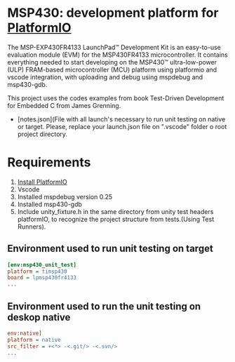 # MSP430: development platform for [PlatformIO](http://platformio.org)

The MSP-EXP430FR4133 LaunchPad™ Development Kit is an easy-to-use evaluation module (EVM) for
the MSP430FR4133 microcontroller. It contains everything needed to start developing on
the MSP430™ ultra-low-power (ULP) FRAM-based microcontroller (MCU) platform using platformio and vscode integration, with uploading and debug using mspdebug and msp430-gdb.

This project uses the codes examples from book 
Test-Driven Development for Embedded C from James Grenning.

* [notes.json](File with all launch's necessary to run unit testing on native or target. Please, replace your launch.json file on ".vscode" folder o root project directory.

# Requirements

1. [Install PlatformIO](http://platformio.org)
2. Vscode
3. Installed mspdebug version 0.25
4. Installed msp430-gdb
5. Include unity_fixture.h in the same directory from unity test headers platformIO, to recognize the project structure from tests.(Using Test Runners).

## Environment used to run unit testing on target

```ini
[env:msp430_unit_test]
platform = timsp430
board = lpmsp430fr4133
...
```

## Environment used to run the unit testing on deskop native

```ini
env:native]
platform = native
src_filter = +<*> -<.git/> -<.svn/>
...
```